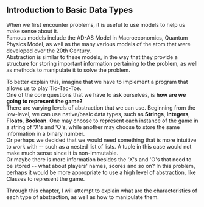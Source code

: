 ## Introduction to Basic Data Types

When we first encounter problems, it is useful to use models to help us make sense about it.  
Famous models include the AD-AS Model in Macroeconomics, Quantum Physics Model, as well as the many various models of the atom that were developed over the 20th Century.  
Abstraction is similar to these models, in the way that they provide a structure for storing important information pertaining to the problem, as well as methods to manipulate it to solve the problem.

To better explain this, imagine that we have to implement a program that allows us to play Tic-Tac-Toe.  
One of the core questions that we have to ask ourselves, is **how are we going to represent the game?**  
There are varying levels of abstraction that we can use. Beginning from the low-level, we can use native/basic data types, such as **Strings**, **Integers**, **Floats**, **Boolean**. One may choose to represent each instance of the game in a string of 'X's and 'O's, while another may choose to store the same information in a binary number.  
Or perhaps we decided that we would need something that is more intuitive to work with -- such as a nested list of lists. A tuple in this case would not make much sense since it is non-immutable.  
Or maybe there is more information besides the 'X's and 'O's that need to be stored -- what about players' names, scores and so on? In this problem, perhaps it would be more appropriate to use a high level of abstraction, like Classes to represent the game.  

Through this chapter, I will attempt to explain what are the characteristics of each type of abstraction, as well as how to manipulate them.

